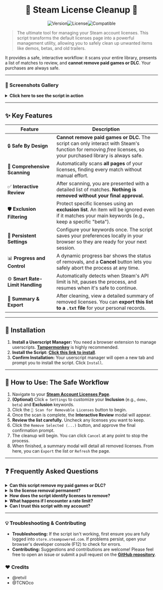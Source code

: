 <div align="center">

# 🔰 Steam License Cleanup 🔰

![Version](https://img.shields.io/badge/version-1.5-blue?style=for-the-badge)![License](https://img.shields.io/badge/license-MIT-green?style=for-the-badge)![Compatible](https://img.shields.io/badge/Tampermonkey-Compatible-brightgreen?style=for-the-badge)

</div>

> The ultimate tool for managing your Steam account licenses. This script transforms the default licenses page into a powerful management utility, allowing you to safely clean up unwanted items like demos, betas, and old trailers.

It provides a safe, interactive workflow: it scans your entire library, presents a list of matches to review, and **cannot remove paid games or DLC**. Your purchases are always safe.

---

### 📸 Screenshots Gallery

<details>
<summary><strong>Click here to see the script in action</strong></summary>
<br>

**1. Main Controls & Settings**
<br>
*The script adds clean, intuitive buttons to your licenses page. The settings modal allows for powerful filtering with inclusion and exclusion keywords.*

<img width="372" alt="New buttons on the license page" src="https://github.com/user-attachments/assets/5a917edc-2543-4d42-9eb8-e3e4276646f5" />
<img width="862" alt="Settings modal with keywords and exclusions" src="https://github.com/user-attachments/assets/66c70741-7d19-46ac-a909-78df316bc86b" />

<br>

**2. Interactive Review & Confirmation**
<br>
*After scanning, you get an interactive list of all found licenses. Uncheck any you wish to keep before proceeding to the final, safe confirmation step. I added games in bulk using SteamDB Free Package Adder, so you can see the script in action*
<img width="862" alt="Interactive review list of found licenses" src="https://github.com/user-attachments/assets/24b4bcc9-1fc4-46ae-9dd9-abc1b1e4a18e" />
<img width="862" alt="Final confirmation prompt before removal" src="https://github.com/user-attachments/assets/d5ad9cd8-5822-4cf2-9785-5ceb3b4bd131" />

</details>

---

## ✨ Key Features

| Feature                          | Description                                                                                                                                              |
| -------------------------------- | -------------------------------------------------------------------------------------------------------------------------------------------------------- |
| 🔒 **Safe By Design**              | **Cannot remove paid games or DLC.** The script can only interact with Steam's function for removing *free* licenses, so your purchased library is always safe. |
| 🔎 **Comprehensive Scanning**      | Automatically scans **all pages** of your licenses, finding every match without manual effort.                                                         |
| ✅ **Interactive Review**     | After scanning, you are presented with a detailed list of matches. **Nothing is removed without your final approval.**                      |
| 🛡️ **Exclusion Filtering**       | Protect specific licenses using an **exclusion list**. An item will be ignored even if it matches your main keywords (e.g., keep a specific "beta"). |
| 💾 **Persistent Settings**         | Configure your keywords once. The script saves your preferences locally in your browser so they are ready for your next session.                     |
| 📊 **Progress and Control**      | A dynamic progress bar shows the status of removals, and a **Cancel** button lets you safely abort the process at any time.                            |
| ⚙️ **Smart Rate-Limit Handling** | Automatically detects when Steam's API limit is hit, pauses the process, and resumes when it's safe to continue.                                          |
| 📄 **Summary & Export**            | After cleaning, view a detailed summary of removed licenses. You can **export this list to a `.txt` file** for your personal records.                         |


---

## 🚀 Installation

1.  **Install a Userscript Manager:** You need a browser extension to manage userscripts. [**Tampermonkey**](https://www.tampermonkey.net/) is highly recommended.
2.  **Install the Script:** **[Click this link to install](https://github.com/PatrickJnr/Steam-License-Cleanup/raw/main/Steam-License-Cleanup.user.js)**.
3.  **Confirm Installation:** Your userscript manager will open a new tab and prompt you to install the script. Click `Install`.

---

## 📖 How to Use: The Safe Workflow

1.  Navigate to your [**Steam Account Licenses Page**](https://store.steampowered.com/account/licenses/).
2.  **(Optional)** Click `⚙️ Settings` to customize your **Inclusion** (e.g., `demo, beta`) and **Exclusion** keywords.
3.  Click the `🔎 Scan for Removable Licenses` button to begin.
4.  Once the scan is complete, the **Interactive Review** modal will appear.
5.  **Review the list carefully.** Uncheck any licenses you want to keep.
6.  Click the `Remove Selected (...)` button, and approve the final confirmation prompt.
7.  The cleanup will begin. You can click `Cancel` at any point to stop the process.
8.  When finished, a summary modal will detail all removed licenses. From here, you can `Export` the list or `Refresh` the page.

---

## ❓ Frequently Asked Questions

<details>
<summary><strong>Can this script remove my paid games or DLC?</strong></summary>
<br>
No. Absolutely not. The script is specifically designed to only find and use Steam's function for removing <i>free</i> licenses (like demos, betas, and free weekends). It is fundamentally incapable of interacting with licenses that have a purchase record. Your paid library is completely safe.
</details>

<details>
<summary><strong>Is the license removal permanent?</strong></summary>
<br>
Yes. This script uses Steam's own license removal function. Once a free license is removed, it is gone from your account permanently. The multi-step review and confirmation process is designed to prevent accidental removals.
</details>

<details>
<summary><strong>How does the script identify licenses to remove?</strong></summary>
<br>
The script scans license names for your <strong>inclusion keywords</strong> (e.g., "demo", "beta"). However, if a name also contains one of your <strong>exclusion keywords</strong>, it will be ignored, giving you fine-grained control.
</details>

<details>
<summary><strong>What happens if I encounter a rate limit?</strong></summary>
<br>
If you are removing a large number of licenses, Steam's server may temporarily block further requests. The script will detect this, display a "Rate limited" status, wait for 30 seconds, and then automatically continue where it left off.
</details>

<details>
<summary><strong>Can I trust this script with my account?</strong></summary>
<br>
Yes. The script is open-source and runs entirely within your browser. It does not send your data anywhere except to Steam's own servers, exactly as if you were clicking the remove button yourself. It cannot see your password or perform any other actions.
</details>

---

### 💡 Troubleshooting & Contributing

-   **Troubleshooting:** If the script isn't working, first ensure you are fully logged into `store.steampowered.com`. If problems persist, open your browser's developer console (F12) to check for errors.
-   **Contributing:** Suggestions and contributions are welcome! Please feel free to open an issue or submit a pull request on the [**GitHub repository**](https://github.com/PatrickJnr/Steam-License-Cleanup).

### ❤️ Credits
-   @retvil
-   @TCNOco